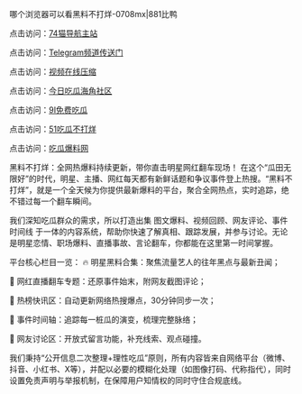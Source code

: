 哪个浏览器可以看黑料不打烊-0708mx|881比鸭

点击访问：<a href="https://74mao.com/">74猫导航主站</a>

点击访问：<a href="https://74mao.com/">Telegram频道传送门</a>

点击访问：<a href="https://heiliaoxfe5rb.pages.dev">视频在线压缩</a>

点击访问：<a href="https://heiliaoubleqx.pages.dev">今日吃瓜海角社区</a>

点击访问：<a href="https://heiliao5s28gk.pages.dev ">9I免费吃瓜</a>

点击访问：<a href="https://heiliaoxrq8i9.pages.dev">51吃瓜不打烊</a>

点击访问：<a href="https://heiliao9wsbg3.pages.dev ">吃瓜爆料网</a>

黑料不打烊：全网热爆料持续更新，带你直击明星网红翻车现场！
在这个“瓜田无限好”的时代，明星、主播、网红每天都有新鲜话题和争议事件登上热搜。“黑料不打烊”，就是一个全天候为你提供最新爆料的平台，聚合全网热点，实时追踪，绝不错过每一个翻车瞬间。

我们深知吃瓜群众的需求，所以打造出集 图文爆料、视频回顾、网友评论、事件时间线 于一体的内容系统，帮助你快速了解真相、跟踪发展，并参与讨论。无论是明星恋情、职场爆料、直播事故、言论翻车，你都能在这里第一时间掌握。

平台核心栏目一览：
🔥 明星黑料合集：聚焦流量艺人的往年黑点与最新丑闻；

🎥 网红直播翻车专题：还原事件始末，附网友截图评论；

📌 热榜快讯区：自动更新网络热搜爆点，30分钟同步一次；

🧩 事件时间轴：追踪每一桩瓜的演变，梳理完整脉络；

💬 网友讨论区：开放式留言功能，补充线索、观点碰撞。

我们秉持“公开信息二次整理+理性吃瓜”原则，所有内容皆来自网络平台（微博、抖音、小红书、X等），并配以必要的模糊化处理（如图像打码、代称指代），同时设置免责声明与举报机制，在保障用户知情权的同时守住合规底线。

